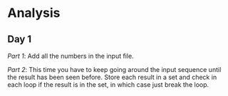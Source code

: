 # Analysis

## Day 1

*Part 1*: Add all the numbers in the input file.

*Part 2*: This time you have to keep going around the input sequence until the result has been seen before. Store each result in a set and check in each loop if the result is in the set, in which case just break the loop.
